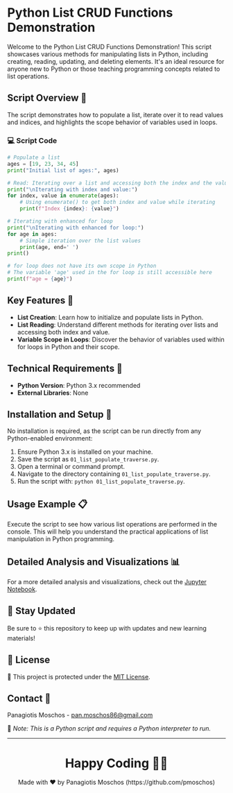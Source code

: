 # Python List CRUD Functions Demonstration

Welcome to the Python List CRUD Functions Demonstration! This script showcases various methods for manipulating lists in Python, including creating, reading, updating, and deleting elements. It's an ideal resource for anyone new to Python or those teaching programming concepts related to list operations.

## Script Overview 📘

The script demonstrates how to populate a list, iterate over it to read values and indices, and highlights the scope behavior of variables used in loops.

### :computer: Script Code

```python
# Populate a list
ages = [19, 23, 34, 45]
print("Initial list of ages:", ages)

# Read: Iterating over a list and accessing both the index and the value
print("\nIterating with index and value:")
for index, value in enumerate(ages):
    # Using enumerate() to get both index and value while iterating
    print(f"Index {index}: {value}")

# Iterating with enhanced for loop
print("\nIterating with enhanced for loop:")
for age in ages:
    # Simple iteration over the list values
    print(age, end=' ')
print()

# for loop does not have its own scope in Python
# The variable 'age' used in the for loop is still accessible here
print(f"age = {age}")
```

## Key Features 🌟

- **List Creation**: Learn how to initialize and populate lists in Python.
- **List Reading**: Understand different methods for iterating over lists and accessing both index and value.
- **Variable Scope in Loops**: Discover the behavior of variables used within for loops in Python and their scope.

## Technical Requirements 🔧

- **Python Version**: Python 3.x recommended
- **External Libraries**: None

## Installation and Setup 🚀

No installation is required, as the script can be run directly from any Python-enabled environment:
1. Ensure Python 3.x is installed on your machine.
2. Save the script as `01_list_populate_traverse.py`.
3. Open a terminal or command prompt.
4. Navigate to the directory containing `01_list_populate_traverse.py`.
5. Run the script with: `python 01_list_populate_traverse.py`.

## Usage Example 📋

Execute the script to see how various list operations are performed in the console. This will help you understand the practical applications of list manipulation in Python programming.

## Detailed Analysis and Visualizations 📊

For a more detailed analysis and visualizations, check out the [Jupyter Notebook](https://colab.research.google.com/drive/1dpbYkFedSHqkPAM5aJnQCcNgFu_Vty2Y).

## 📢 Stay Updated
Be sure to ⭐ this repository to keep up with updates and new learning materials!

## 📄 License
🔐 This project is protected under the [MIT License](https://mit-license.org/).

## Contact 📧
Panagiotis Moschos - pan.moschos86@gmail.com

🔗 *Note: This is a Python script and requires a Python interpreter to run.*

---
<h1 align=center>Happy Coding 👨‍💻 </h1>

<p align="center">
  Made with ❤️ by Panagiotis Moschos (https://github.com/pmoschos)
</p>
